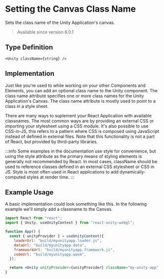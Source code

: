# Setting the Canvas Class Name

Sets the class name of the Unity Application's canvas.

> Available since version 6.0.1

## Type Definition

```tsx title="Type Definition"
<Unity className={string} />
```

## Implementation

Just like you're used to while working on your other Components and Elements, you can add an optional class name to the Unity component. The class name attribute specifies one or more class names for the Unity Application's Canvas. The class name attribute is mostly used to point to a class in a style sheet.

There are many ways to suplement your React Application with available classnames. The most common ways are by providing an external CSS or importing your stylesheet using a CSS module. It's also possible to use CSS-in-JS, this refers to a pattern where CSS is composed using JavaScript instead of defined in external files. Note that this functionality is not a part of React, but provided by third-party libraries.

:::info
Some examples in the documentation use style for convenience, but using the style attribute as the primary means of styling elements is generally not recommended by React. In most cases, className should be used to reference classes defined in an external CSS stylesheet or CSS in JS. Style is most often used in React applications to add dynamically-computed styles at render time.
:::

## Example Usage

A basic implementation could look something like this. In the following example we'll simply add a classname to the Canvas.

```jsx showLineNumbers title="App.jsx"
import React from "react";
import { Unity, useUnityContext } from "react-unity-webgl";

function App() {
  const { unityProvider } = useUnityContext({
    loaderUrl: "build/myunityapp.loader.js",
    dataUrl: "build/myunityapp.data",
    frameworkUrl: "build/myunityapp.framework.js",
    codeUrl: "build/myunityapp.wasm",
  });

  return <Unity unityProvider={unityProvider} className="my-unity-app" />;
}
```
